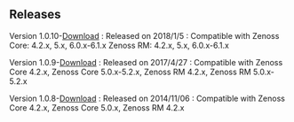 Releases
--------

Version 1.0.10-<a rel="nofollow" class="external" href="http://wiki.zenoss.org/download/zenpacks/ZenPacks.zenoss.PostgreSQL/1.0.10/ZenPacks.zenoss.PostgreSQL-1.0.10.egg">Download</a>
:    Released on 2018/1/5
:    Compatible with Zenoss Core: 4.2.x, 5.x, 6.0.x-6.1.x Zenoss RM: 4.2.x, 5.x, 6.0.x-6.1.x

Version 1.0.9-<a rel="nofollow" class="external" href="http://wiki.zenoss.org/download/zenpacks/ZenPacks.zenoss.PostgreSQL/1.0.9/ZenPacks.zenoss.PostgreSQL-1.0.9.egg">Download</a>
:    Released on 2017/4/27
:    Compatible with Zenoss Core 4.2.x, Zenoss Core 5.0.x-5.2.x, Zenoss RM 4.2.x, Zenoss RM 5.0.x-5.2.x

Version 1.0.8-<a rel="nofollow" class="external" href="http://wiki.zenoss.org/download/zenpacks/ZenPacks.zenoss.PostgreSQL/1.0.8/ZenPacks.zenoss.PostgreSQL-1.0.8.egg">Download</a>
:    Released on 2014/11/06
:    Compatible with Zenoss Core 4.2.x, Zenoss Core 5.0.x, Zenoss RM 4.2.x


